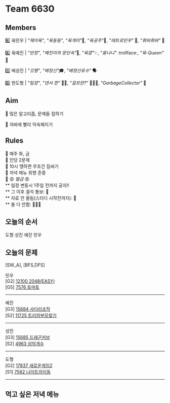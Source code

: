 # Team 6630

## Members

:six:   육민우 | *"제이육"*,  *"육동동"*, *"육개미"*:ant:, *"육공주"*:princess:, *"테트로민우"* 🧩, *"휘바휘바"* 🙌

:six:   육예진 | *"반장"*, *"예진이의 문단속"*:door:, *"육깜"*:sparkles:, *"융나니"* :trollface:, *"육-Queen"* 👑

:three: 배성진 | *"깃짱"*,  *"배정신"*:mortar_board:, *"배청산유수"* 🗣️

:zero:  한도형 | *"팀장"*, *"댄서 한"* 🕺🏻, *"걸프란?"* 🤷🏻‍♀️, *"GarbageCollector"* 🤖

## Aim
:dart: 많은 알고리즘, 문제들 접하기

:dart: 자바에 빨리 익숙해지기

## Rules
:pushpin: 매주 화, 금  
:pushpin: 인당 2문제  
:pushpin: 10시 땡하면 무조건 짐싸기  
:pushpin: 저녁 메뉴 취향 존중  
:pushpin: :rage: *벌금* :rage:  
** 일정 변동시 1주일 전까지 공지!!  
** 그 이후 결석 통보: :money_with_wings:  
** 자료 안 올림(스터디 시작전까지): :money_with_wings:    
** 둘 다 안함: :money_with_wings::money_with_wings::money_with_wings:    

## 오늘의 순서
도형
성진
예진
민우

## 오늘의 문제

[SW_A], [BFS,DFS]

민우  
[G2] [12100 2048(EASY)](https://www.acmicpc.net/problem/12100)   
[G5] [7576 토마토](https://www.acmicpc.net/problem/7576)  

___
예진  
[G3] [15684 사다리조작](https://www.acmicpc.net/problem/15684)   
[S2] [11725 트리의부모찾기](https://www.acmicpc.net/problem/11725)  

___
성진  
[G3] [15685 드래곤커브](https://www.acmicpc.net/problem/15685)   
[S2] [4963 섬의개수](https://www.acmicpc.net/problem/4963)  

___
도형  
[G2] [17837 새로운게임2](https://www.acmicpc.net/problem/17837)   
[S1] [7562 나이트의이동](https://www.acmicpc.net/problem/7562)  


___

## 먹고 싶은 저녁 메뉴

